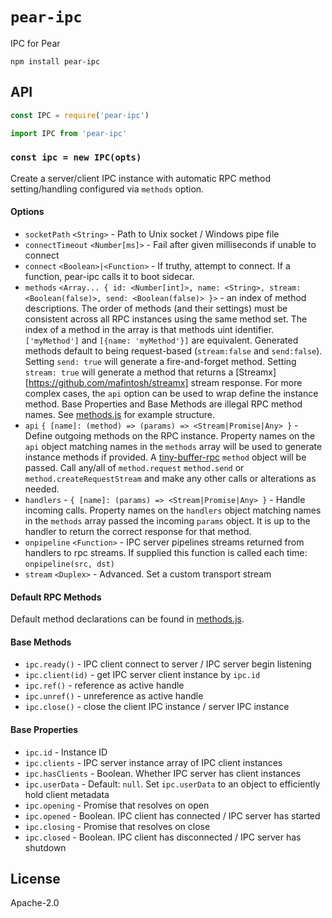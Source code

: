 # `pear-ipc`

IPC for Pear

```
npm install pear-ipc
```

## API 

```js
const IPC = require('pear-ipc')
```

```js
import IPC from 'pear-ipc'
```

### `const ipc = new IPC(opts)`

Create a server/client IPC instance with automatic RPC method setting/handling configured via `methods` option.

#### Options

* `socketPath` `<String>` - Path to Unix socket / Windows pipe file
* `connectTimeout` `<Number[ms]>` - Fail after given milliseconds if unable to connect
* `connect` `<Boolean>|<Function>` - If truthy, attempt to connect. If a function, pear-ipc calls it to boot sidecar.
* `methods` `<Array... { id: <Number[int]>, name: <String>, stream: <Boolean(false)>, send: <Boolean(false)> }>` - an index of method descriptions. The order of methods (and their settings) must be consistent across all RPC instances using the same method set. The index of a method in the array is that methods uint identifier. `['myMethod']` and `[{name: 'myMethod'}]` are equivalent. Generated methods default to being request-based (`stream:false` and `send:false`). Setting `send: true` will generate a fire-and-forget method. Setting `stream: true` will generate a method that returns a [Streamx][https://github.com/mafintosh/streamx] stream response. For more complex cases, the `api` option can be used to wrap define the instance method. Base Properties and Base Methods are illegal RPC method names. See [methods.js](methods.js) for example structure.
* `api` `{ [name]: (method) => (params) => <Stream|Promise|Any> }` - Define outgoing methods on the RPC instance. Property names on the `api` object matching names in the `methods` array will be used to generate instance methods if provided. A [tiny-buffer-rpc](https://github.com/holepunchto/tiny-buffer-rpc/) `method` object will be passed. Call any/all of `method.request` `method.send` or `method.createRequestStream` and make any other calls or alterations as needed.
* `handlers` - `{ [name]: (params) => <Stream|Promise|Any> }` - Handle incoming calls. Property names on the `handlers` object matching names in the `methods` array passed the incoming `params` object. It is up to the handler to return the correct response for that method. 
* `onpipeline` `<Function>` - IPC server pipelines streams returned from handlers to rpc streams. If supplied this function is called each time: `onpipeline(src, dst)`
* `stream` `<Duplex>` - Advanced. Set a custom transport stream

#### Default RPC Methods

Default method declarations can be found in [methods.js](methods.js).

#### Base Methods
* `ipc.ready()` - IPC client connect to server / IPC server begin listening
* `ipc.client(id)` - get IPC server client instance by `ipc.id`
* `ipc.ref()` - reference as active handle
* `ipc.unref()` - unreference as active handle
* `ipc.close()` - close the client IPC instance / server IPC instance

#### Base Properties

* `ipc.id` - Instance ID
* `ipc.clients` - IPC server instance array of IPC client instances
* `ipc.hasClients` - Boolean. Whether IPC server has client instances
* `ipc.userData` - Default: `null`. Set `ipc.userData` to an object to efficiently hold client metadata
* `ipc.opening` - Promise that resolves on open
* `ipc.opened` - Boolean. IPC client has connected / IPC server has started
* `ipc.closing` - Promise that resolves on close
* `ipc.closed` - Boolean. IPC client has disconnected / IPC server has shutdown


## License

Apache-2.0